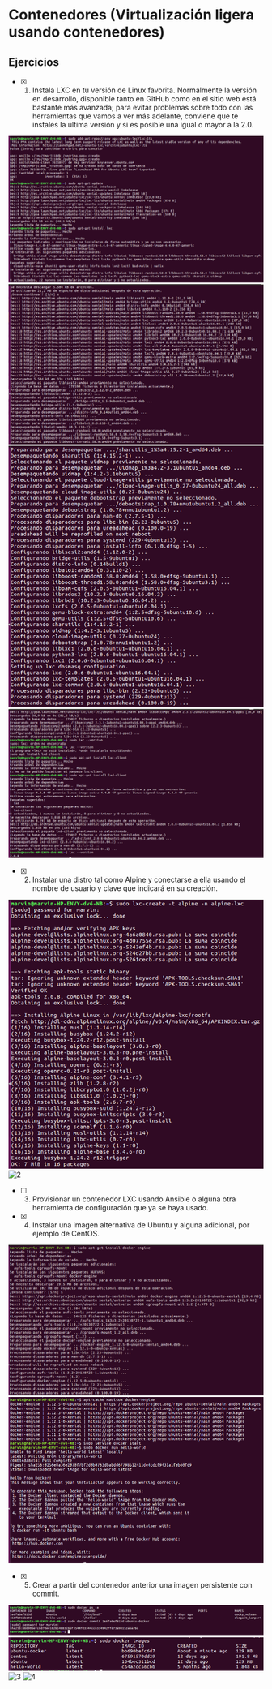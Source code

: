 # Contenedores (Virtualización ligera usando contenedores)

## Ejercicios

* [x] 1. Instala LXC en tu versión de Linux favorita. Normalmente la versión en desarrollo, disponible tanto en GitHub como en el sitio web está bastante más avanzada; para evitar problemas sobre todo con las herramientas que vamos a ver más adelante, conviene que te instales la última versión y si es posible una igual o mayor a la 2.0.

![1](Contenedores/EJ1/1.png)
![2](Contenedores/EJ1/2.png)
![3](Contenedores/EJ1/3.png)
![4](Contenedores/EJ1/4.png)

* [x] 2. Instalar una distro tal como Alpine y conectarse a ella usando el nombre de usuario y clave que indicará en su creación.

![1](Contenedores/EJ2/1.png)
![2](Contenedores/E2/2.png)

* [ ] 3. Provisionar un contenedor LXC usando Ansible o alguna otra herramienta de configuración que ya se haya usado.

* [x] 4. Instalar una imagen alternativa de Ubuntu y alguna adicional, por ejemplo de CentOS.

![1](Contenedores/EJ4/1.png)
![2](Contenedores/EJ4/2.png)

* [x] 5. Crear a partir del contenedor anterior una imagen persistente con commit.

![1](Contenedores/EJ5/1.png)
![2](Contenedores/EJ5/2.png)
![3](Contenedores/EJ5/3.png)
![4](Contenedores/EJ5/4.png)



